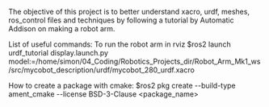 The objective of this project is to better understand xacro, urdf, meshes, ros_control files and techniques by following a tutorial by Automatic Addison on making a robot arm.


List of useful commands:
To run the robot arm in rviz
$ros2 launch urdf_tutorial display.launch.py model:=/home/simon/04_Coding/Robotics_Projects_dir/Robot_Arm_Mk1_ws/src/mycobot_description/urdf/mycobot_280_urdf.xacro

How to create a package with cmake:
$ros2 pkg create --build-type ament_cmake --license BSD-3-Clause <package_name>
